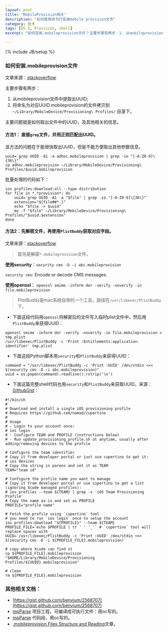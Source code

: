 ```yaml
---
layout: post
title: "MobileProvision相关"
description: "如何使用命令行安装mobile provision文件"
category: 技术
tags: [OS X, Provision, shell]
excerpt: "如何安装.mobileprovision文件？主要步骤有两步：1. 从mobileprovision文件中提取出UUID; 2. 将命名为对应UUID.mobileprovision的文件拷贝到以下目录。"

---
```

{% include JB/setup %}

### 如何安装.mobileprovision文件

文章来源：[stackoverflow](http://stackoverflow.com/questions/10398456/can-an-xcode-mobileprovision-file-be-installed-from-the-command-line)

主要步骤有两步：

1. 从mobileprovision文件中提取出UUID;
2. 将命名为对应UUID.mobileprovision的文件拷贝到 `~/Library/MobileDevice/Provisioning\ Profiles/` 目录下。

主要问题就是如何取出文件中的UUID，及其他相关的信息。
 
#### 方法1： 直接`grep`文件，并用正则匹配出UUID。
该方法的问题在于能很快取出UUID，但是不能方便取出其他参数信息。

```
uuid=`grep UUID -A1 -a adhoc.mobileprovision | grep -io "[-A-Z0-9]\{36\}"`
cp adhoc.mobileprovision ~/Library/MobileDevice/Provisioning\ Profiles/$uuid.mobileprovision
```

批量处理的代码如下：

```
ios profiles:download:all --type distribution
for file in *.*provision*; do
    uuid=`grep UUID -A1 -a "$file" | grep -io "[-A-Z0-9]\{36\}"`
    extension="${file##*.}"
    echo "$file -> $uuid"
    mv -f "$file" ~/Library/MobileDevice/Provisioning\ Profiles/"$uuid.$extension"
done
```

#### 方法2：先解密文件，再使用`PlistBuddy`获取对应字段。
文章来源：[stackoverflow](http://stackoverflow.com/questions/6398364/parsing-mobileprovision-files-in-bash/10490095#10490095)

> 首先是解密`*.mobileprovision`文件。

**使用security**：`security cms -D -i abc.mobileprovision`

`security cms`: Encode or decode CMS messages.

**使用openssl**： `openssl smime -inform der -verify -noverify -in file.mobileprovision`

> PlistBuddy是mac系统自带的一个工具，路径在`/usr/libexec/PlistBuddy`下。

* 下面这段代码用`openssl`将解密后的文件写入临时plist文件中，然后用`PlistBuddy`来获得UUID：

```
openssl smime -inform der -verify -noverify -in file.mobileprovision > tmp.plist
/usr/libexec/PlistBuddy -c 'Print :Entitlements:application-identifier' tmp.plist
```

* 下面这段Python脚本用`security`和`PlistBuddy`来获得UUID：

```
command = "/usr/libexec/PlistBuddy -c 'Print :UUID' /dev/stdin <<< $(security cms -D -i abc.mobileprovision)"
uuid = os.popen(command).readline().rstrip('\n')
```

* 下面这篇完整shell代码也用`security`和`PlistBuddy`来获取UUID，来源：[GithubGist](https://gist.github.com/djromero/5dce571a1a40e8bd07f3#file-update_provisioning_profile-sh)：

```
#!/bin/sh
# 
# Download and install a single iOS provisioning profile
# Requires https://github.com/nomad/cupertino
#
# Usage
# - Login to your account once:
# ios login
# - Configure TEAM and PROFILE (instructions below)
# - Run update_provisioning_profile.sh at anytime, usually after adding/removing devices to the profile

# Configure the team identifier
# Copy it from developer portal or just use cupertino to get it:
# ios devices 
# Copy the string in parens and set it as TEAM
TEAM="team id"

# Configure the profile name you want to manage
# Copy it from developer portal or use cupertino to get a list (ignoring Xcode managed profiles):
# ios profiles --team ${TEAM} | grep -v 'iOS Team Provisioning Profile' 
# Copy the name as-is and set as PROFILE
PROFILE="profile name"

# Fetch the profile using `cupertino` tool
# you need to run `ios login` once to setup the account
ios profiles:download "${PROFILE}" --team ${TEAM}
PROFILE_FILE=`echo $PROFILE | tr ' ' '_'` # `cupertino` tool will replace spaces with _
UUID=`/usr/libexec/PlistBuddy -c 'Print :UUID' /dev/stdin <<< $(security cms -D -i ${PROFILE_FILE}.mobileprovision)`

# copy where Xcode can find it
cp ${PROFILE_FILE}.mobileprovision "$HOME/Library/MobileDevice/Provisioning Profiles/${UUID}.mobileprovision"

# clean
rm ${PROFILE_FILE}.mobileprovision
```

### 其他相关文档：

* [https://gist.github.com/benvium/2568707](https://gist.github.com/benvium/2568707)
* [mpParse](https://github.com/dwelch2344/mpParse) 项目工程，可编译成可执行文件：用oc写的。
* [mpParse](https://gist.github.com/jessearmand/711794) 代码段，用oc写的。
* [.mobileprovision Files Structure and Reading](http://0xc010d.net/mobileprovision-files-structure-and-reading/)文章。